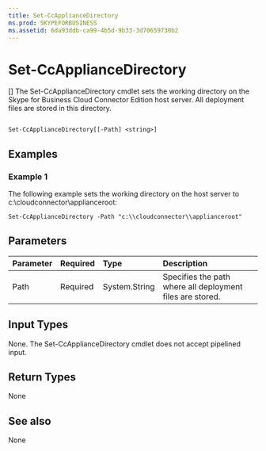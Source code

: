 ```yaml
---
title: Set-CcApplianceDirectory
ms.prod: SKYPEFORBUSINESS
ms.assetid: 6da93ddb-ca99-4b5d-9b33-3d70659730b2
---
```



# Set-CcApplianceDirectory
[]
The Set-CcApplianceDirectory cmdlet sets the working directory on the Skype for Business Cloud Connector Edition host server. All deployment files are stored in this directory.
  
    
    


```

Set-CcApplianceDirectory[[-Path] <string>]
```


## Examples
<a name="Examples"> </a>


### Example 1

The following example sets the working directory on the host server to c:\\cloudconnector\\applianceroot:
  
    
    

```
Set-CcApplianceDirectory -Path "c:\\cloudconnector\\applianceroot"
```


## Parameters
<a name="Examples"> </a>



|**Parameter**|**Required**|**Type**|**Description**|
|:-----|:-----|:-----|:-----|
| Path <br/> | Required <br/> |System.String  <br/> | Specifies the path where all deployment files are stored. <br/> |
   

## Input Types
<a name="InputTypes"> </a>

None. The Set-CcApplianceDirectory cmdlet does not accept pipelined input.
  
    
    

## Return Types
<a name="ReturnTypes"> </a>

None
  
    
    

## See also
<a name="ReturnTypes"> </a>

None
  
    
    

